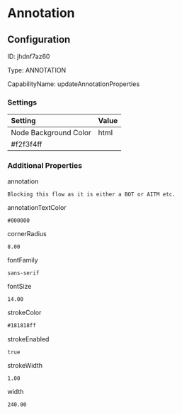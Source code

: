 # Annotation
## Configuration
ID:  jhdnf7az60

Type: ANNOTATION 

CapabilityName: updateAnnotationProperties

### Settings
| Setting | Value  |
| :------------------------ | ---------------------------------------- |
| Node Background Color | html 
#f2f3f4ff | 






### Additional Properties
annotation
```string 
Blocking this flow as it is either a BOT or AITM etc.
```


annotationTextColor
```html 
#000000
```


cornerRadius
```float64 
8.00
```


fontFamily
```string 
sans-serif
```


fontSize
```float64 
14.00
```


strokeColor
```html 
#181818ff
```


strokeEnabled
```bool 
true
```


strokeWidth
```float64 
1.00
```


width
```float64 
240.00
```




